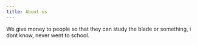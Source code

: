 ```yaml
---
title: About us
---
```


We give money to people so that they can study the blade or something, i dont know, never went to school.
